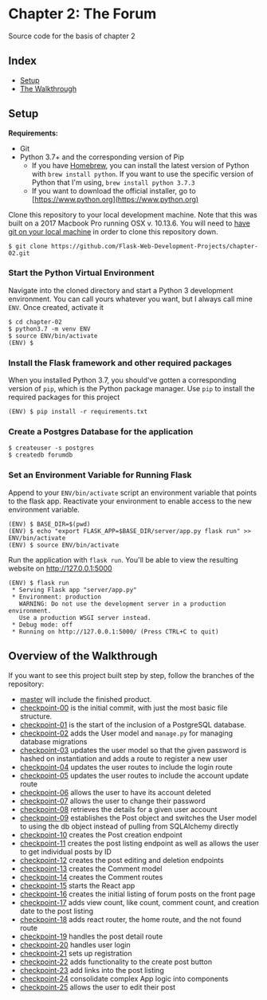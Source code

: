# Chapter 2: The Forum

Source code for the basis of chapter 2

## Index

- [Setup](#Setup)
- [The Walkthrough](#Overview-of-the-Walkthrough)

## Setup

**Requirements:**

- Git
- Python 3.7+ and the corresponding version of Pip
  - If you have [Homebrew](https://brew.sh/), you can install the latest version of Python with `brew install python`. If you want to use the specific version of Python that I'm using, `brew install python 3.7.3`
  - If you want to download the official installer, go to [https://www.python.org](https://www.python.org)

Clone this repository to your local development machine.
Note that this was built on a 2017 Macbook Pro running OSX v. 10.13.6.
You will need to [have git on your local machine](https://git-scm.com/downloads) in order to clone this repository down.

```
$ git clone https://github.com/Flask-Web-Development-Projects/chapter-02.git
```

### Start the Python Virtual Environment

Navigate into the cloned directory and start a Python 3 development environment.
You can call yours whatever you want, but I always call mine `ENV`.
Once created, activate it

```
$ cd chapter-02
$ python3.7 -m venv ENV
$ source ENV/bin/activate
(ENV) $
```

### Install the Flask framework and other required packages

When you installed Python 3.7, you should've gotten a corresponding version of `pip`, which is the Python package manager.
Use `pip` to install the required packages for this project

```
(ENV) $ pip install -r requirements.txt
```

### Create a Postgres Database for the application

```
$ createuser -s postgres
$ createdb forumdb
```

### Set an Environment Variable for Running Flask

Append to your `ENV/bin/activate` script an environment variable that points to the flask app.
Reactivate your environment to enable access to the new environment variable.

```
(ENV) $ BASE_DIR=$(pwd)
(ENV) $ echo "export FLASK_APP=$BASE_DIR/server/app.py flask run" >> ENV/bin/activate
(ENV) $ source ENV/bin/activate
```

Run the application with `flask run`.
You'll be able to view the resulting website on http://127.0.0.1:5000

```
(ENV) $ flask run
 * Serving Flask app "server/app.py"
 * Environment: production
   WARNING: Do not use the development server in a production environment.
   Use a production WSGI server instead.
 * Debug mode: off
 * Running on http://127.0.0.1:5000/ (Press CTRL+C to quit)
```

## Overview of the Walkthrough

If you want to see this project built step by step, follow the branches of the repository:

- [master](https://github.com/Flask-Web-Development-Projects/chapter-02/) will include the finished product.
- [checkpoint-00](https://github.com/Flask-Web-Development-Projects/chapter-02/tree/checkpoint-00) is the initial commit, with just the most basic file structure.
- [checkpoint-01](https://github.com/Flask-Web-Development-Projects/chapter-02/tree/checkpoint-01) is the start of the inclusion of a PostgreSQL database.
- [checkpoint-02](https://github.com/Flask-Web-Development-Projects/chapter-02/tree/checkpoint-02) adds the User model and `manage.py` for managing database migrations
- [checkpoint-03](https://github.com/Flask-Web-Development-Projects/chapter-02/tree/checkpoint-03) updates the user model so that the given password is hashed on instantiation and adds a route to register a new user
- [checkpoint-04](https://github.com/Flask-Web-Development-Projects/chapter-02/tree/checkpoint-04) updates the user routes to include the login route
- [checkpoint-05](https://github.com/Flask-Web-Development-Projects/chapter-02/tree/checkpoint-05) updates the user routes to include the account update route
- [checkpoint-06](https://github.com/Flask-Web-Development-Projects/chapter-02/tree/checkpoint-06) allows the user to have its account deleted
- [checkpoint-07](https://github.com/Flask-Web-Development-Projects/chapter-02/tree/checkpoint-07) allows the user to change their password
- [checkpoint-08](https://github.com/Flask-Web-Development-Projects/chapter-02/tree/checkpoint-08) retrieves the details for a given user account
- [checkpoint-09](https://github.com/Flask-Web-Development-Projects/chapter-02/tree/checkpoint-09) establishes the Post object and switches the User model to using the db object instead of pulling from SQLAlchemy directly
- [checkpoint-10](https://github.com/Flask-Web-Development-Projects/chapter-02/tree/checkpoint-10) creates the Post creation endpoint
- [checkpoint-11](https://github.com/Flask-Web-Development-Projects/chapter-02/tree/checkpoint-11) creates the post listing endpoint as well as allows the user to get individual posts by ID
- [checkpoint-12](https://github.com/Flask-Web-Development-Projects/chapter-02/tree/checkpoint-12) creates the post editing and deletion endpoints
- [checkpoint-13](https://github.com/Flask-Web-Development-Projects/chapter-02/tree/checkpoint-13) creates the Comment model
- [checkpoint-14](https://github.com/Flask-Web-Development-Projects/chapter-02/tree/checkpoint-14) creates the Comment routes
- [checkpoint-15](https://github.com/Flask-Web-Development-Projects/chapter-02/tree/checkpoint-15) starts the React app
- [checkpoint-16](https://github.com/Flask-Web-Development-Projects/chapter-02/tree/checkpoint-16) creates the initial listing of forum posts on the front page
- [checkpoint-17](https://github.com/Flask-Web-Development-Projects/chapter-02/tree/checkpoint-17) adds view count, like count, comment count, and creation date to the post listing
- [checkpoint-18](https://github.com/Flask-Web-Development-Projects/chapter-02/tree/checkpoint-18) adds react router, the home route, and the not found route
- [checkpoint-19](https://github.com/Flask-Web-Development-Projects/chapter-02/tree/checkpoint-19) handles the post detail route
- [checkpoint-20](https://github.com/Flask-Web-Development-Projects/chapter-02/tree/checkpoint-20) handles user login
- [checkpoint-21](https://github.com/Flask-Web-Development-Projects/chapter-02/tree/checkpoint-21) sets up registration
- [checkpoint-22](https://github.com/Flask-Web-Development-Projects/chapter-02/tree/checkpoint-22) adds functionality to the create post button
- [checkpoint-23](https://github.com/Flask-Web-Development-Projects/chapter-02/tree/checkpoint-23) add links into the post listing
- [checkpoint-24](https://github.com/Flask-Web-Development-Projects/chapter-02/tree/checkpoint-24) consolidate complex App logic into components
- [checkpoint-25](https://github.com/Flask-Web-Development-Projects/chapter-02/tree/checkpoint-25) allows the user to edit their post